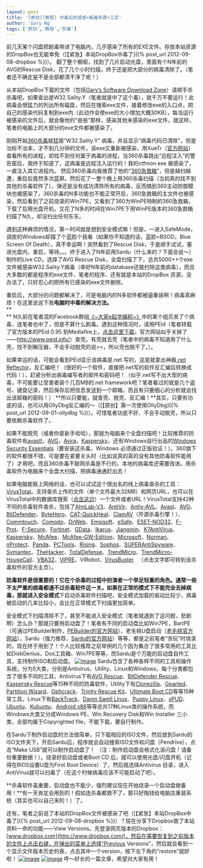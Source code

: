 ```yaml
---
layout: post
title: '[原创][教程] 中毒后的感想+解毒步骤+工具'
author: 'Gary Ng'
tags: ['原创','教程','防毒']
---
```


前几天某个闪盘把剧毒带进了电脑内，几乎感染了所有的EXE文件。存放本站资源的DropBox也无能幸免（[【紧急】本站DropBox中毒了]({% post_url 2012-09-08-dropbox %})）。
翻了整个橱柜，找到了几片启动光盘，里面有个N年前的AVG的Rescue
Disk，花了几个小时扫描，终于还是把大部分的病毒清除了。（笔者还不确定是不是全部都清干净了呢！）  
  
从本站DropBox下载的文件（包括[Gary’s Software Download
Zone](http://garyzone.tk/)）请顺手杀杀毒吧，如果查出是W32.Sality.Y（笔者就是中了这个毒），就千万不要运行！此病毒会很猛力的列出所有磁盘，然后在搜索exe文件，接着修改exe的入口点，把自己的感染代码复制到exe内（此动作会使exe的大小增加大概30KB），每当运行被感染的文件后，就会像他的“爸爸”那样，感染其他未感染的exe文件。就这样，笔者的电脑上的大部分的exe文件都被感染了。  
  
刚刚开始[360杀毒](http://sd.360.cn/)就猛报“W32.Sality.Y”
病毒，并且显示“病毒代码已清除”，但是治标不治本，才不到几分钟的文件，该exe又重新被感染，用XueTr（[官方网站](http://www.xuetr.com/?p=25)）查看所有的进程，却找不到任何属于病毒的进程，当360杀毒跳出“远程注入”的警告窗后，我终于知道了，这病毒是远程注入运行的！我的ctfmon.exe
被感染了，一直注入其它进程内。
然后360杀毒向我推荐了他的“[360急救箱](http://www.360.cn/jijiuxiang/index.html)”，但是越扫越遭，重启后竟然多次蓝屏。然后花了一整个晚上用360杀毒扫描（当初真的找不到其他的杀毒软件了），弹还是没有成功清除所有的病毒，反而搞到360主动防御模块也被感染了，360杀毒的N多功能也不能正常开启，360急救箱的主文件也被感染，然后看到了之前烧录的Win7PE，又看到了360为WinPE特制的360急救箱，下载了后用光盘开机，又花了N多的时间在Win7PE下用WinPE版本的360急救箱扫描了N久，却没扫出任何东东。  

<!-- More -->

遇到这种麻烦的情况，第一时间就是想到安全模式嘛！但是，一进入SafeMode，调皮的Windows却摆了个蓝脸个我看（如果你不知道的话，蓝脸=BSOD，Blue
Screen Of Death），真不幸运啊！突然看到了Rescue
Disk，于是顺手试试，塞进光盘内，重启，等待。。。终于进入了N年前用Sardu（什么来的？下面会说～）制作的Live
CD，选择了AVG Rescue
Disk，全盘扫描了下，总共5000++个exe文件被感染W32.Sality.Y病毒（幸好N年前的database还能扫除这类病毒），而且大多数的都是程序的exe文件、笔者的程序、还有就是本站的DropBox
资源，没办法了，只好忍心的把所有已感染的exe文件删除。
  
重启后，大部分的问题都解决了，可是电脑内的N多软件都被逼重装啊！病毒真麻烦！在这里说说下我**电脑时中毒的解决方法。**  
 **  
**
N久前在笔者混的Facebook群组[《~大家e起学编程~》](https://www.facebook.com/groups/179492442143038/)中的某个组员发了个病毒，连笔者也中了，但是不算什么剧毒。遇到这种情况时，请用PEid（笔者转载了官方版本的PEid
0.95
到Mediafire上，[点击这里下载](http://www.mediafire.com/?wl40w3l026l19sc)，官方网站似乎关掉了——<http://www.peid.info/>）查壳。有壳就去壳（笔者中的病毒不知道用了什么壳，找不到解压器，不会手动脱壳的说\><，所以壳也脱不了。）。  
  
如果幸运的话，可能会看到PEid显示该病毒是.net 写的，这是就拿出神器[.net
Reflector](http://www.mediafire.com/download.php?9dfffi6xdgaqoxm)，反汇编吧！（很好的一个软件，直接把.net写的软件反汇编后转换成代码！），赶紧分析出病毒编写者的邮件和密码吧！（似乎.net写不出大型的病毒，不可能要让受害者装个几百MB的.net
framework吧？笔者看过的就是几个盗号、键盘记录，然后保存后把信息发送到一个邮箱，而且有只要细心的分析就会找出该邮箱的密码！）
**所以只要能，就查壳、脱壳、反汇编！**其实，只要有功底的话，也可以用OllyDbg反汇编的～（[【原创】第一次使用OllyDbg]({% post_url 2012-09-01-ollydbg %})）。可惜笔者功底不好、不会手动脱壳，所以只要依赖杀毒软件了。  
  
如果不能脱壳（或者你是新手哈哈），那就为电脑来个全盘扫描吧！比较推荐的防毒软件有[avast!](http://www.avast.com/)，[AVG](http://www.avg.com/ww-en/homepage)，[Avira](http://www.avira.com/en/index)，[Kaspersky](http://www.kaspersky.com/products)，还有Windows自行出品的[Windows
Security
Essentials](http://windows.microsoft.com/en-US/windows/products/security-essentials)（要安装这杀毒，Windows
必须通过正版验证！）。360旗下的软件都很不错，可是要在紧要关头时（比如说真的真的没有其他防毒软件能用了）才用吧，而且360杀毒不联网杀毒是不行的，本地的病毒库还需要改进。用杀毒软件为电脑来个全盘大扫描，把病毒通通赶出去！  
  
如果电脑能联上网络的话，也可以试试这个很出名的线上病毒查杀的工具：[VirusTotal](https://www.virustotal.com/)。支持查杀上传的文件（单个文件最大32MB）和网页URL，也可以在VirusTotal中的数据库搜索（[点击这边](https://www.virustotal.com/#search)）一个文件或者URL！VirusTotal支持42种不同的杀毒软件查杀，包括了[AhnLab-V3](http://www.ahnlab.com/)、[AntiVir](http://www.antivir.com/)、[Antiy-AVL](http://www.antiy.net/en/index.html)、[Avast](http://www.avast.com/index)、[AVG](http://www.avg.com/ww-en/homepage)、[BitDefender](http://www.bitdefender.com/)、[ByteHero](http://www.bytehero.com/)、[CAT-QuickHeal](http://www.quickheal.com/)、[ClamAV](http://www.clamav.net/lang/en/)（开源杀毒引擎！）、[Commtouch](http://www.commtouch.com/)、[Comodo](http://www.comodo.com/)、[DrWeb](http://www.drweb.com/?lng=en)、[Emsisoft](http://www.emsisoft.com/en/)、[eSafe](http://www.safenet-inc.com/)、[ESET-NOD32](http://www.eset.com/)、[F-Prot](http://www.f-prot.com/)、[F-Secure](http://www.f-secure.com/en/web/operators_my)、[Fortinet](http://www.fortinet.com/)、[GData](http://www.gdatasoftware.com/online-shop.html)、[Ikarus](http://www.ikarus.at/en/)、[Jiangmin](http://suzhi.jiangmin.com/)、[K7AntiVirus](http://www.k7computing.com/en/Product/k7-antivirusplus.php)、[Kaspersky](http://www.kaspersky.com/)、[McAfee](http://www.mcafee.com/us/)、[McAfee-GW-Edition](http://www.mcafee.com/us/mcafee-labs/technology/gateway-anti-malware-engine.aspx)、[Microsoft](http://windows.microsoft.com/en-US/windows/products/security-essentials)、[Norman](http://www.norman.com/)、[nProtect](http://www.nprotect.com/)、[Panda](http://www.pandasecurity.com/)、[PCTools](http://www.pctools.com/)、[Rising](http://www.rising.com.cn/)、[Sophos](http://www.sophos.com/en-us/)、[SUPERAntiSpyware](http://www.superantispyware.com/)、
[Symantec](http://www.symantec.com/index.jsp)、[TheHacker](http://www.hacksoft.com.pe/)、[TotalDefense](http://www.totaldefense.com/home.aspx)、[TrendMicro](http://www.trendmicro.com.my/)、[TrendMicro-HouseCall](http://housecall.trendmicro.com/)、[VBA32](http://www.anti-virus.by/en/index.shtml)、[VIPRE](http://www.vipreantivirus.com/)、ViRobot、[VirusBuster](http://www.virusbuster.hu/en)  
（点击文字即可转到该杀毒软件的官方主页）。  
  
**防毒软件是很重要的！它在个杀毒的过程中扮演者一个举足轻重的角色。通常一些不太严重的病毒都通不过杀毒软件这一关。**如果在正常的模式下不能完全去掉病毒，那就进入**安全模式**下启动杀毒软件扫描吧，安全模式加载的驱动比较少，病毒被启动的几率比较小，会比在正常模式下扫描更加简单。  
  
  
安全模式下扫描清除不了，甚至不能进入安全模式（笔者就遇到了这问题，悲剧啊）怎么办？那就只要用启动盘了！笔者有不同的启动盘比如Win7PE，BartPE（可通过PEBuilder制作，[PEBuilder的官方网站](http://www.nu2.nu/pebuilder/)），老毛桃U盘启动（[老毛桃官方网站](http://www.laomaotao.net/)），Sardu（强力推荐，[Sardu的官方网站](http://www.sarducd.it/)）等等，都是之前笔者“贪玩”时烧录的，现在终于用到了！个人比较推荐之前举例的几个因为集合了很多常用的工具比如DiskGenius、Dos工具箱、Win7PE等等，而Sardu是个万能的启动盘自作工具，支持制作ISO和启动盘。
[![image](http://lh5.ggpht.com/-VaMJR6TmnVQ/UEychguikKI/AAAAAAAAB5k/ZAqkOT8j8fk/image_thumb%25255B4%25255D.png?imgmax=800 "image")](http://lh4.ggpht.com/-bdKg9MWCYz8/UEycgtd9ehI/AAAAAAAAB5c/8_zZiN2_01A/s1600-h/image%25255B12%25255D.png)
Sardu包含了各种各样不同的工具和操作系统，分为5大类，分别是Antivirus、Utility、Linux和Windows，每个分类都包含了很多不同的工具，Antivirus下有[AVG
Rescue](http://www.avg.com/us-en/avg-rescue-cd)、[BitDefender
Rescue](http://download.bitdefender.com/rescue_cd/)、[Kaspersky
Rescue](http://rescuedisk.kaspersky-labs.com/rescuedisk/)等15种不同的防毒软件，Utility下有[Clonezilla](http://clonezilla.org/)、[Gparted](ttp://sourceforge.net/projects/gparted/files/gparted-live-stable/)、[Partition
Wizard](http://www.partitionwizard.com/download.html)、[Ophcrack](http://ophcrack.sourceforge.net/)、[Trinity
Rescue
Kit](http://trinityhome.org/Home/index.php?content=TRINITY_RESCUE_KIT_DOWNLOAD&front_id=12&lang=en&locale=en)、[Ultimate
Boot
CD](http://www.ultimatebootcd.com/download.html)等等15种常工具，Linux下有[BackTrack](http://www.backtrack-linux.org/downloads/)、[Damn
Samll Linux](http://www.damnsmalllinux.org/download.html)、[Puppy
Linux](http://puppylinux.org/main/Download%20Latest%20Release.htm)、[xPUD](http://www.xpud.org/download.en.html)、[Ubuntu](http://www.ubuntu.com/desktop/get-ubuntu/download)、[Kubuntu](http://draft.blogger.com/=http://www.kubuntu.org/getkubuntu)、[Android
x86](http://www.android-x86.org/download/)等等总共17种Linux类的操作系统，而Windows大类又分成Windows
PE、Win Recovery Disk和Win Installer 三小类，全部均属于Copyrighted
file，不能下载，要自行制作。  
  
在Sardu下制作启动盘的方法很简单，只下载相应的ISO文件，然后放到Sardu的ISO文件夹下，开启Sardu后，程序就会自动搜索ISO文件和闪盘（Pendrive），点击“Make
USB”就可以制作启动盘了！
（注：制作启动盘会格式化该闪盘！请备份重要数据！）。烧录好启动盘或者Boot
CD 后，就可以使用光盘/闪盘开机（记得在BIOS设置U盘为First Boot
Device）了，然后就选择Antivirus
目录，进入AntiVirus就可以扫毒了（在这个时候病毒应该不可能启动了吧）。  
  
**杀毒软件虽重要，启动盘也不能少，强烈建议现在开始烧录一个启动盘做备用！**有一天肯定会用到的！假如连杀毒都救不了，那只好掏钱给电脑店重装系统（其实也可以自己来的！）了。
  
  
还有，笔者之前说了本站的DropBox文件被感染了吧（[【紧急】本站DropBox中毒了]({% post_url 2012-09-08-dropbox %})）？现在分享下Dropbox救了本站资料一命的功能——View
Versions。先登录网页版本的Dropbox：[www.dropbox.com](http://www.dropbox.com/)，然后在需要恢复到之前版本的文件上点击右键，在弹出的菜单上选择“Previous
Versions”，然后就会看到一个显示文件版本历史的表，点击其中一个version，按下左下角的“restore”就好啦！
[![image](http://lh4.ggpht.com/-nL1R0_Dr8Cw/UEycj_u43GI/AAAAAAAAB50/f4WpVyyaUrU/image_thumb%25255B2%25255D.png?imgmax=800 "image")](http://lh4.ggpht.com/-8FAcomo09VY/UEyci9rIH-I/AAAAAAAAB5o/6XvFmWyzUNw/s1600-h/image%25255B6%25255D.png)
[![image](http://lh4.ggpht.com/-9cQhiQ42fGA/UEycmYmaDxI/AAAAAAAAB6E/c2GPqudDnnc/image_thumb%25255B3%25255D.png?imgmax=800 "image")](http://lh6.ggpht.com/-EqL_Y4J5SA4/UEyckyEmykI/AAAAAAAAB54/VcGcdnSJC00/s1600-h/image%25255B9%25255D.png)
呼～好长的一篇文章，希望对大家有用！
